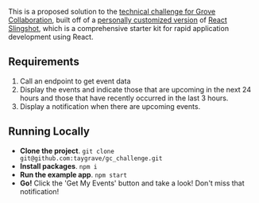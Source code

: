 
This is a proposed solution to the [technical challenge for Grove Collaboration](https://github.com/groveco/grove-scheduler-challenge),  built off of a [personally customized version](https://github.com/taygrave/starter_template) of [React Slingshot](https://github.com/coryhouse/react-slingshot), which is a comprehensive starter kit for rapid application development using React.

## Requirements
1. Call an endpoint to get event data
2. Display the events and indicate those that are upcoming in the next 24 hours and those that have recently occurred in the last 3 hours.
3. Display a notification when there are upcoming events.

## Running Locally
- **Clone the project**. `git clone git@github.com:taygrave/gc_challenge.git`
- **Install packages**. `npm i`
- **Run the example app**. `npm start`
- **Go!** Click the 'Get My Events' button and take a look! Don't miss that notification!
